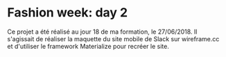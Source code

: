 # Fashion week: day 2

Ce projet a été réalisé au jour 18 de ma formation, le 27/06/2018. Il s'agissait de réaliser la maquette du site mobile de Slack sur wireframe.cc et d'utiliser le framework Materialize pour recréer le site.
